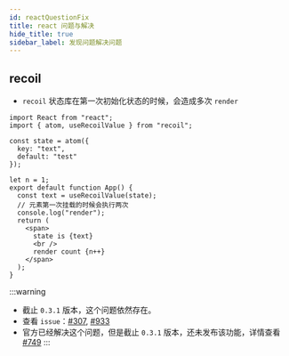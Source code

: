```yaml
---
id: reactQuestionFix
title: react 问题与解决
hide_title: true
sidebar_label: 发现问题解决问题
---
```


## recoil

- `recoil` 状态库在第一次初始化状态的时候，会造成多次 `render`

```tsx {13}
import React from "react";
import { atom, useRecoilValue } from "recoil";

const state = atom({
  key: "text",
  default: "test"
});

let n = 1;
export default function App() {
  const text = useRecoilValue(state);
  // 元素第一次挂载的时候会执行两次
  console.log("render");
  return (
    <span>
      state is {text}
      <br />
      render count {n++}
    </span>
  );
}
```

:::warning
- 截止 `0.3.1` 版本，这个问题依然存在。
- 查看 `issue`：[#307](https://github.com/facebookexperimental/Recoil/issues/307), [#933](https://github.com/facebookexperimental/Recoil/issues/933)
- 官方已经解决这个问题，但是截止 `0.3.1` 版本，还未发布该功能，详情查看 [#749](https://github.com/facebookexperimental/Recoil/pull/749)
:::
